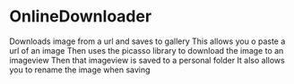 # OnlineDownloader
Downloads image from a url and saves to gallery
This allows you o paste a url of an image
Then uses the picasso library to download the image to an imageview
Then that imageview is saved to a personal folder
It also allows you to rename the image when saving
